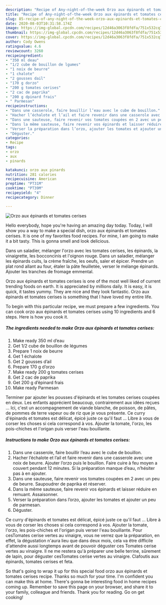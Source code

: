 ```yaml
---
description: "Recipe of Any-night-of-the-week Orzo aux épinards et tomates cerises"
title: "Recipe of Any-night-of-the-week Orzo aux épinards et tomates cerises"
slug: 85-recipe-of-any-night-of-the-week-orzo-aux-epinards-et-tomates-cerises
date: 2020-08-03T10:31:58.174Z
image: https://img-global.cpcdn.com/recipes/12d46a3063f8fdfa/751x532cq70/orzo-aux-epinards-et-tomates-cerises-photo-principale-de-la-recette.jpg
thumbnail: https://img-global.cpcdn.com/recipes/12d46a3063f8fdfa/751x532cq70/orzo-aux-epinards-et-tomates-cerises-photo-principale-de-la-recette.jpg
cover: https://img-global.cpcdn.com/recipes/12d46a3063f8fdfa/751x532cq70/orzo-aux-epinards-et-tomates-cerises-photo-principale-de-la-recette.jpg
author: Cody Owens
ratingvalue: 4.6
reviewcount: 3260
recipeingredient:
- "350 ml deau"
- "1/2 cube de bouillon de lgumes"
- "1 noix de beurre"
- "1 chalote"
- "2 gousses dail"
- "170 g dorzo"
- "200 g tomates cerises"
- "2 cac de paprika"
- "200 g dpinard frais"
- " Parmesan"
recipeinstructions:
- "Dans une casserole, faire bouillir l’eau avec le cube de bouillon."
- "Hacher l’échalote et l’ail et faire revenir dans une casserole avec une noix de beurre. Ajouter l’orzo puis le bouillon. Faire cuire à feu moyen a couvert pendant 12 minutes. Si la préparation manque d’eau, n’hésiter pas à en ajouter."
- "Dans une sauteuse, faire revenir vos tomates coupées en 2 avec un peu de beurre. Saupoudrer de paprika et réserver."
- "Dans la même sauteuse, faire revenir vos épinards et laisser réduire en remuant. Assaisonner."
- "Verser la préparation dans l’orzo, ajouter les tomates et ajouter un peu de parmesan."
- "Déguster."
categories:
- Recipe
tags:
- orzo
- aux
- pinards

katakunci: orzo aux pinards 
nutrition: 281 calories
recipecuisine: American
preptime: "PT31M"
cooktime: "PT39M"
recipeyield: "4"
recipecategory: Dinner

---
```



![Orzo aux épinards et tomates cerises](https://img-global.cpcdn.com/recipes/12d46a3063f8fdfa/751x532cq70/orzo-aux-epinards-et-tomates-cerises-photo-principale-de-la-recette.jpg)

Hello everybody, hope you're having an amazing day today. Today, I will show you a way to make a special dish, orzo aux épinards et tomates cerises. It is one of my favorites food recipes. For mine, I am going to make it a bit tasty. This is gonna smell and look delicious.

Dans un saladier, mélanger l&#39;orzo avec les tomates cerises, les épinards, la vinaigrette, les bocconcinis et l&#39;oignon rouge. Dans un saladier, mélanger les épinards cuits, la crème fraîche, les oeufs, saler et épicer. Prendre un plat rond allant au four, étaler la pâte feuilletée, verser le mélange épinards. Ajouter les tranches de fromage emmental.

Orzo aux épinards et tomates cerises is one of the most well liked of current trending foods on earth. It is appreciated by millions daily. It is easy, it is quick, it tastes yummy. They are nice and they look fantastic. Orzo aux épinards et tomates cerises is something that I have loved my entire life.


To begin with this particular recipe, we must prepare a few ingredients. You can cook orzo aux épinards et tomates cerises using 10 ingredients and 6 steps. Here is how you cook it.

<!--inarticleads1-->

##### The ingredients needed to make Orzo aux épinards et tomates cerises:

1. Make ready 350 ml d’eau
1. Get 1/2 cube de bouillon de légumes
1. Prepare 1 noix de beurre
1. Get 1 échalote
1. Get 2 gousses d’ail
1. Prepare 170 g d’orzo
1. Make ready 200 g tomates cerises
1. Get 2 cac de paprika
1. Get 200 g d’épinard frais
1. Make ready  Parmesan


Terminer par ajouter les pousses d&#39;épinards et les tomates cerises coupées en deux. Les enfants apprécient beaucoup, contrairement aux idées reçues … Ici, c&#39;est un accompagnement de viande blanche, de poisson, de pâtes, de pommes de terre vapeur ou de riz que je vous présente. Ce curry d&#39;épinards et tomates est délicat, épicé juste ce qu&#39;il faut … Libre à vous de corser les choses si cela correspond à vos. Ajouter la tomate, l&#39;orzo, les pois-chiches et l&#39;origan puis verser l&#39;eau bouillante. 

<!--inarticleads2-->

##### Instructions to make Orzo aux épinards et tomates cerises:

1. Dans une casserole, faire bouillir l’eau avec le cube de bouillon.
1. Hacher l’échalote et l’ail et faire revenir dans une casserole avec une noix de beurre. Ajouter l’orzo puis le bouillon. Faire cuire à feu moyen a couvert pendant 12 minutes. Si la préparation manque d’eau, n’hésiter pas à en ajouter.
1. Dans une sauteuse, faire revenir vos tomates coupées en 2 avec un peu de beurre. Saupoudrer de paprika et réserver.
1. Dans la même sauteuse, faire revenir vos épinards et laisser réduire en remuant. Assaisonner.
1. Verser la préparation dans l’orzo, ajouter les tomates et ajouter un peu de parmesan.
1. Déguster.


Ce curry d&#39;épinards et tomates est délicat, épicé juste ce qu&#39;il faut … Libre à vous de corser les choses si cela correspond à vos. Ajouter la tomate, l&#39;orzo, les pois-chiches et l&#39;origan puis verser l&#39;eau bouillante. Pour cesTomates cerise vertes au vinaigre, vous ne verrez que la préparation, en effet, la dégustation n&#39;aura lieu que dans deux mois, cela va être difficile d&#39;attendre aussi longtemps avant de pouvoir déguster ces Tomates cerise vertes au vinaigre. Il ne me restera qu&#39;à préparer une belle terrine, sûrement de lapin, pour déguster cesTomates cerise vertes au vinaigre. Clafoutis aux épinards, tomates cerises et feta. 

So that's going to wrap it up for this special food orzo aux épinards et tomates cerises recipe. Thanks so much for your time. I'm confident you can make this at home. There's gonna be interesting food in home recipes coming up. Remember to save this page on your browser, and share it to your family, colleague and friends. Thank you for reading. Go on get cooking!
